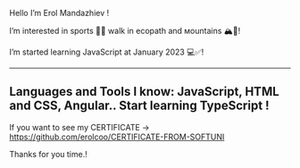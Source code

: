 Hello I’m Erol Mandazhiev !

I’m interested in sports 🏋️‍♂️ walk in ecopath and мountains 🏔️🌳!

I’m started learning JavaScript at January 2023  💻✅!

----------------------------------------------

Languages and Tools I know: JavaScript, HTML and CSS, Angular..
Start learning TypeScript !
----------------------------------------------

If you want to see my CERTIFICATE -> https://github.com/erolcoo/CERTIFICATE-FROM-SOFTUNI 

Thanks for you time.!
